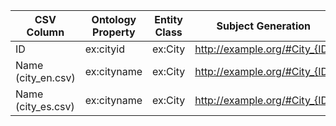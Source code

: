 | CSV Column | Ontology Property | Entity Class | Subject Generation | Datatype | Language Annotations |
| --- | --- | --- | --- | --- | --- |
| ID | ex:cityid | ex:City | <http://example.org/#City_{ID}> | xsd:integer | - |
| Name (city_en.csv) | ex:cityname | ex:City | <http://example.org/#City_{ID}> | xsd:string | "en" |
| Name (city_es.csv) | ex:cityname | ex:City | <http://example.org/#City_{ID}> | xsd:string | "es" |

